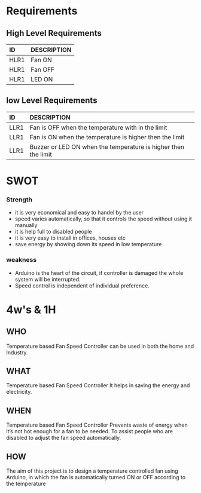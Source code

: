 # Requirements 
## High Level Requirements
|ID  |DESCRIPTION        |
|:---|:------------------|
|HLR1|Fan ON             | 
|HLR1|Fan OFF            |
|HLR1|LED  ON            |

## low Level Requirements 
|ID  |DESCRIPTION                                            |
|:---|:------------------------------------------------------|
|LLR1|Fan is OFF when the temperature with in the limit      |
|LLR1|Fan is ON when the temperature is higher then the limit|
|LLR1|Buzzer or LED ON when the temperature is higher then the limit|

# SWOT 
### Strength 

* it is very economical and easy to handel by the user
* speed varies automatically, so that it controls the speed without using it manually 
* it is help full to disabled people 
* it is very easy to install in offices, houses etc
* save energy by showing down its speed in low temperature 

### weakness 

* Arduino is the heart of the circuit, if controller is damaged the whole system will be interrupted.
* Speed control is independent of individual preference.

# 4w's & 1H
## WHO
Temperature based Fan Speed Controller can be used in both the home and Industry.

## WHAT
Temperature based Fan Speed Controller It helps in saving the energy and electricity.

## WHEN
Temperature based Fan Speed Controller Prevents waste of energy when it’s not hot enough for a fan to be needed. To assist people who are disabled to adjust the fan speed automatically.

## HOW
The aim of this project is to design a temperature controlled fan using Arduino, in which the fan is automatically turned ON or OFF according to the temperature
